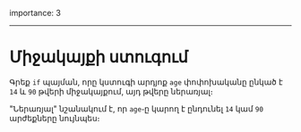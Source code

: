 importance: 3

---

# Միջակայքի ստուգում

Գրեք `if` պայման, որը կստուգի արդյոք `age` փոփոխականը ընկած է `14` և `90` թվերի միջակայքում, այդ թվերը ներառյալ։

"Ներառյալ" նշանակում է, որ `age`֊ը կարող է ընդունել `14` կամ `90` արժեքները նույնպես։
